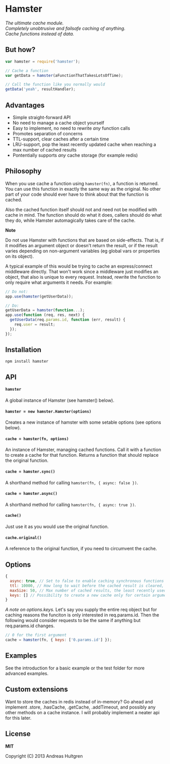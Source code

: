 # Hamster

_The ultimate cache module.  
Completely unobtrusive and failsafe caching of anything.  
Cache functions instead of data._


## But how?

```javascript
var hamster = require('hamster');

// Cache a function
var getData = hamster(aFunctionThatTakesLotsOfTime);

// Call the function like you normally would
getData('yeah', resultHandler);
```


## Advantages

* Simple straight-forward API
* No need to manage a cache object yourself
* Easy to implement, no need to rewrite _any_ function calls
* Promotes separation of concerns
* TTL-support, clear caches after a certain time
* LRU-support, pop the least recently updated cache when reaching a max number of cached results
* Pontentially supports _any_ cache storage (for example redis)


## Philosophy

When you use cache a function using `hamster(fn)`, a function is returned. You
can use this function in exactly the same way as the original. No other part of
your code should ever have to think about that the function is cached.

Also the cached function itself should not and need not be modified with cache
in mind. The function should do what it does, callers should do what they do,
while Hamster automagically takes care of the cache.

**Note**

Do not use Hamster with functions that are based on side-effects. That is, if 
it modifies an argument object or doesn't return the result, or if the result 
varies depending on non-argument variables (eg global vars or properties on its 
object).

A typical example of this would be trying to cache an express/connect middleware 
directly. That won't work since a middleware just modifies an object, that also
is unique to every request. Instead, rewrite the function to only require what
arguments it needs. For example:

```javascript
// Do not:
app.use(hamster(getUserData));

// Do:
getUserData = hamster(function...);
app.use(function (req, res, next) {
  getUserData(req.params.id, function (err, result) {
    req.user = result;
  });
});
```


## Installation

`npm install hamster`


## API

#### `hamster`

A global instance of Hamster (see hamster() below).

#### `hamster = new hamster.Hamster(options)`

Creates a new instance of hamster with some setable options (see options below).

#### `cache = hamster(fn, options)`

An instance of Hamster, managing cached functions. Call it with a function to
create a cache for that function. Returns a function that should replace the
original function.

#### `cache = hamster.sync()`

A shorthand method for calling `hamster(fn, { async: false })`.

#### `cache = hamster.async()`

A shorthand method for calling `hamster(fn, { async: true })`.

#### `cache()`

Just use it as you would use the original function.

#### `cache.original()`

A reference to the original function, if you need to circumvent the cache.


## Options

```javascript
{
  async: true, // Set to false to enable caching synchronous functions
  ttl: 10000, // How long to wait before the cached result is cleared, in milliseconds
  maxSize: 50, // Max number of cached results, the least recently used will be dropped when exeeding this limit
  keys: [] // Possibility to create a new cache only for certain arguments/properties
}
```

_A note on options.keys._ Let's say you supply the entire req object but for
caching reasons the funciton is only interested in req.params.id. Then the
following would consider requests to be the same if anything but req.params.id
changes.

```javascript
// 0 for the first argument
cache = hamster(fn, { keys: ['0.params.id'] });
```


## Examples

See the introduction for a basic example or the test folder for more advanced
examples.


## Custom extensions

Want to store the caches in redis instead of in-memory? Go ahead and implement
.store, .hasCache, .getCache, .addTimeout, and possibly any other methods on a
cache instance.
I will probably implement a neater api for this later.


## License

**MIT**

Copyright (C) 2013 Andreas Hultgren
